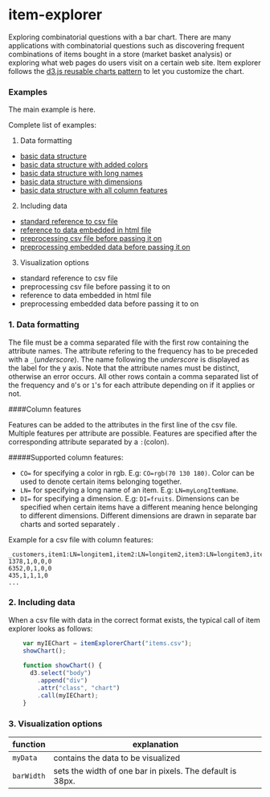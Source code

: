 # item-explorer
Exploring combinatorial questions with a bar chart. There are many applications with combinatorial questions such as discovering frequent combinations of items bought in a store (market basket analysis) or exploring what web pages do users visit on a certain web site.
Item explorer follows the [d3.js reusable charts pattern](http://bost.ocks.org/mike/chart/) to let you customize the chart.

### Examples

The main example is here.

Complete list of examples:

1. Data formatting
  * [basic data structure](http://bl.ocks.org/ee2dev/5a4ab3ca8b3b7b57d234)
  * [basic data structure with added colors](http://bl.ocks.org/ee2dev/0f7abbfc6ab01513d89a)
  * [basic data structure with long names](http://bl.ocks.org/ee2dev/d9ad0499316f09c598a3)
  * [basic data structure with dimensions](http://bl.ocks.org/ee2dev/2a7a31815153d26b39f6)
  * [basic data structure with all column features](http://bl.ocks.org/ee2dev/69c42b901d0ed52d480a)

2. Including data
  * [standard reference to csv file](http://bl.ocks.org/ee2dev/3bb8a779948659a5b101)
  * [reference to data embedded in html file](http://bl.ocks.org/ee2dev/07bbe91f368e5ce0b180)
  * [preprocessing csv file before passing it on](http://bl.ocks.org/ee2dev/a5e1b098533228613f28)
  * [preprocessing embedded data before passing it on](http://bl.ocks.org/ee2dev/de4a9e0010795ace76b8)

3. Visualization options
  * standard reference to csv file
  * preprocessing csv file before passing it to on
  * reference to data embedded in html file
  * preprocessing embedded data before passing it to on

### 1. Data formatting

The file must be a comma separated file with the first row containing the attribute names.
The attribute refering to the frequency has to be preceded with a `_`(*underscore*).
The name following the *underscore* is displayed as the label for the y axis. Note that the attribute names must be distinct, otherwise an error occurs.
All other rows contain a comma separated list of the frequency and `0`'s or `1`'s for each attribute depending on if it applies or not. 

####Column features

Features can be added to the attributes in the first line of the csv file.
Multiple features per attribute are possible. Features are specified after the corresponding attribute separated by a `:`(colon).

#####Supported column features:

- `CO=` for specifying a color in rgb. E.g: `CO=rgb(70 130 180)`. Color can be used to denote certain items belonging together.
- `LN=` for specifying a long name of an item. E.g: `LN=myLongItemName`.
- `DI=` for specifying a dimension. E.g: `DI=fruits`. 
Dimensions can be specified when certain items have a different meaning hence belonging to different dimensions. Different dimensions are drawn in separate bar charts and sorted separately
.

Example for a csv file with column features:
```
_customers,item1:LN=longitem1,item2:LN=longitem2,item3:LN=longitem3,item4
1378,1,0,0,0
6352,0,1,0,0
435,1,1,1,0
...
```

### 2. Including data

When a csv file with data in the correct format exists, the typical call of item explorer looks as follows:

```javascript
    var myIEChart = itemExplorerChart("items.csv");
    showChart(); 
    
    function showChart() {
      d3.select("body")
        .append("div")
        .attr("class", "chart")
        .call(myIEChart);
    }  
```

### 3. Visualization options

function | explanation
------------ | -------------
`myData` | contains the data to be visualized
`barWidth` | sets the width of one bar in pixels. The default is 38px.
